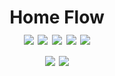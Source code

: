 <h1 align="center">
    Home Flow
    <br>
    <a href="https://github.com/CodedNil/wallpapy/blob/master/LICENSE"><img src="https://img.shields.io/github/license/CodedNil/wallpapy"/></a>
    <a href="https://deps.rs/repo/github/CodedNil/wallpapy"><img src="https://deps.rs/repo/github/CodedNil/wallpapy/status.svg"/></a>
    <img src="https://img.shields.io/github/commit-activity/w/CodedNil/wallpapy"/>
    <img src="https://img.shields.io/github/last-commit/CodedNil/wallpapy"/>
    <img src="https://img.shields.io/github/actions/workflow/status/CodedNil/wallpapy/rust.yml"/>
    <br>
    <img src="https://img.shields.io/github/repo-size/CodedNil/wallpapy"/>
    <img src="https://img.shields.io/github/languages/code-size/CodedNil/wallpapy"/>
</h1>
